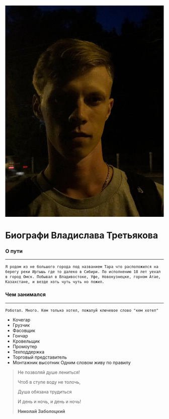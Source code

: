 ![ВладиславТретьяков](photo_2022-08-15_00-22-54.jpg)

# Биографи Владислава Третьякова

### О пути
---
    Я родом из не большого города под названием Тара что расположился на берегу реки Иртышь где то далеко в Сибири. По исполнению 18 лет уехал в город Омск. Побывал в Владивостоке, Уфе, Новокузнецке, горном Атае, Казахстане, и везде хоть чуть чуть но пожил.

### Чем занимался
---
    Роботал. Много. Кем только хотел, пожалуй ключевое слово "кем хотел"
* Кочегар
* Грузчик
* Фасовщик
* Гончар
* Кровельщик
* Промоутер
* Техподдержка
* Торговый представитель
* Монтажник высотник
Одним словом живу по правилу 

>Не позволяй душе лениться!
>
>Чтоб в ступе воду не толочь,
>
>Душа обязана трудиться
>
>И день и ночь, и день и ночь!
>
>**Николай Заболоцкий**